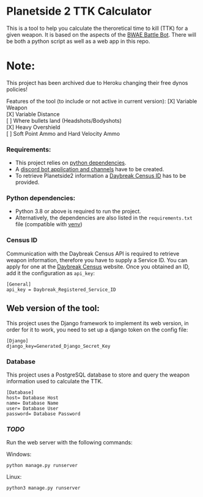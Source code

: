 # Planetside 2 TTK Calculator

This is a tool to help you calculate the theroretical time to kill (TTK) for a given weapon. It is based on the aspects of the [BWAE Battle Bot](https://github.com/ElReyZero/BWAEBattleBot). There will be both a python script as well as a web app in this repo.

# Note:
This project has been archived due to Heroku changing their free dynos policies!

Features of the tool (to include or not active in current version):
[X] Variable Weapon  
[X] Variable Distance  
[ ] Where bullets land (Headshots/Bodyshots)  
[X] Heavy Overshield   
[ ] Soft Point Ammo and Hard Velocity Ammo  

### Requirements:
- This project relies on [python dependencies](#python-dependencies).
- A [discord bot application and channels](#discord-bot-component) have to be created.
- To retrieve Planetside2 information a [Daybreak Census ID](#census-id) has to be provided.

### Python dependencies:
- Python 3.8 or above is required to run the project.
- Alternatively, the dependencies are also listed in the `requirements.txt` file (compatible with [venv](https://docs.python.org/3/library/venv.html))

### Census ID
Communication with the Daybreak Census API is required to retrieve weapon information, therefore you have to supply a Service ID.
You can apply for one at the [Daybreak Census](http://census.daybreakgames.com/#service-id) website.
Once you obtained an ID, add it the configuration as `api_key`:
```
[General]
api_key = Daybreak_Registered_Service_ID
```

## Web version of the tool:
This project uses the Django framework to implement its web version, in order for it to work, you need to set up a django token on the config file:
```
[Django]
django_key=Generated_Django_Secret_Key
```

### Database
This project uses a PostgreSQL database to store and query the weapon information used to calculate the TTK.

```
[Database]
host= Database Host
name= Database Name
user= Database User
password= Database Password
```

### *TODO*
Run the web server with the following commands:

Windows:
```
python manage.py runserver
```

Linux:
```
python3 manage.py runserver
```
